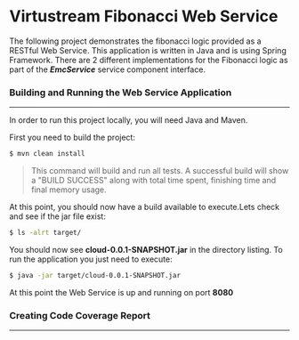# Virtustream Fibonacci Web Service

The following project demonstrates the fibonacci logic provided as a RESTful Web Service. This application is written in Java and is using Spring Framework. There are 2 different implementations for the Fibonacci logic as part of the **_EmcService_** service component interface.

### Building and Running the Web Service Application
------
In order to run this project locally, you will need Java and Maven.

First you need to build the project:
```sh
$ mvn clean install
```

> This command will build and run all tests. A successful build will show a "BUILD SUCCESS" along with total time spent, finishing time and final memory usage.

At this point, you should now have a build available to execute.Lets check and see if the jar file exist:
```sh
$ ls -alrt target/
```
You should now see **cloud-0.0.1-SNAPSHOT.jar** in the directory listing. To run the application you just need to execute: 
```sh
$ java -jar target/cloud-0.0.1-SNAPSHOT.jar
```
At this point the Web Service is up and running on port **8080**

### Creating Code Coverage Report
------
